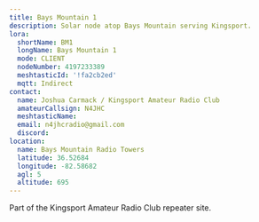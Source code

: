 ```yaml
---
title: Bays Mountain 1
description: Solar node atop Bays Mountain serving Kingsport.
lora:
  shortName: BM1
  longName: Bays Mountain 1
  mode: CLIENT
  nodeNumber: 4197233389
  meshtasticId: '!fa2cb2ed'
  mqtt: Indirect
contact:
  name: Joshua Carmack / Kingsport Amateur Radio Club
  amateurCallsign: N4JHC
  meshtasticName: 
  email: n4jhcradio@gmail.com
  discord: 
location:
  name: Bays Mountain Radio Towers
  latitude: 36.52684
  longitude: -82.58682
  agl: 5
  altitude: 695
---
```


Part of the Kingsport Amateur Radio Club repeater site.
